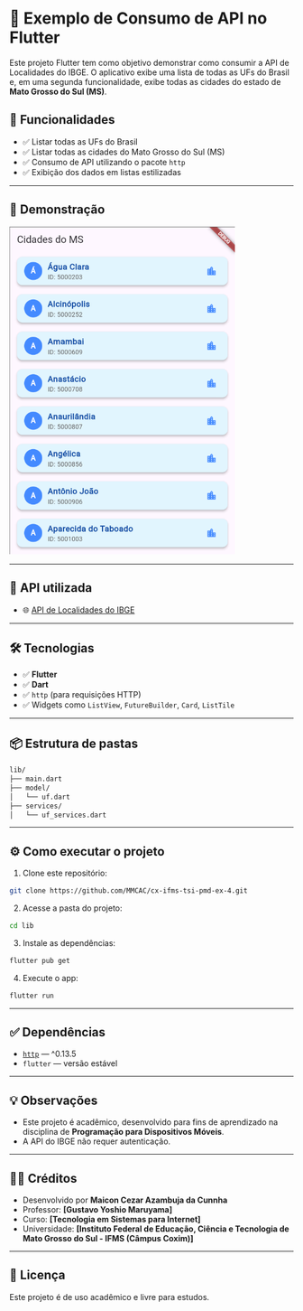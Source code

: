 # 📱 Exemplo de Consumo de API no Flutter

Este projeto Flutter tem como objetivo demonstrar como consumir a API de Localidades do IBGE. O aplicativo exibe uma lista de todas as UFs do Brasil e, em uma segunda funcionalidade, exibe todas as cidades do estado de **Mato Grosso do Sul (MS)**.

## 🚀 Funcionalidades

- ✅ Listar todas as UFs do Brasil
- ✅ Listar todas as cidades do Mato Grosso do Sul (MS)
- ✅ Consumo de API utilizando o pacote `http`
- ✅ Exibição dos dados em listas estilizadas

---

## 🎥 Demonstração

<!-- Se quiser, adicione um print aqui -->
<img src="assets/image.png" alt="Demonstração do App" width="400"/>

---

## 🔗 API utilizada

- 🌐 [API de Localidades do IBGE](https://servicodados.ibge.gov.br/api/docs/localidades)

---

## 🛠️ Tecnologias

- ✅ **Flutter** 
- ✅ **Dart**
- ✅ `http` (para requisições HTTP)
- ✅ Widgets como `ListView`, `FutureBuilder`, `Card`, `ListTile`

---

## 📦 Estrutura de pastas

```plaintext
lib/
├── main.dart
├── model/
│   └── uf.dart
├── services/
│   └── uf_services.dart
```

---

## ⚙️ Como executar o projeto

1. Clone este repositório:

```bash
git clone https://github.com/MMCAC/cx-ifms-tsi-pmd-ex-4.git
```

2. Acesse a pasta do projeto:

```bash
cd lib
```

3. Instale as dependências:

```bash
flutter pub get
```

4. Execute o app:

```bash
flutter run
```

---

## ✅ Dependências

- [`http`](https://pub.dev/packages/http) — ^0.13.5
- `flutter` — versão estável

---

## 💡 Observações

- Este projeto é acadêmico, desenvolvido para fins de aprendizado na disciplina de **Programação para Dispositivos Móveis**.
- A API do IBGE não requer autenticação.

---

## 👨‍🏫 Créditos

- Desenvolvido por **Maicon Cezar Azambuja da Cunnha**
- Professor: **[Gustavo Yoshio Maruyama]**
- Curso: **[Tecnologia em Sistemas para Internet]**
- Universidade: **[Instituto Federal de Educação, Ciência e Tecnologia de Mato Grosso do Sul - IFMS (Câmpus Coxim)]**

---

## 📜 Licença

Este projeto é de uso acadêmico e livre para estudos.
